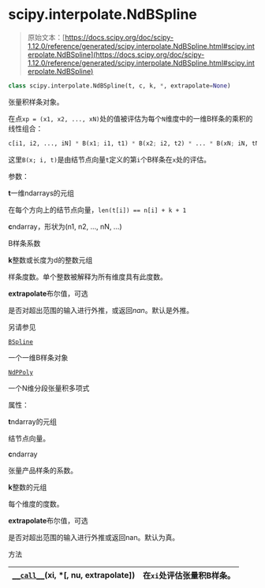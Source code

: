 # scipy.interpolate.NdBSpline

> 原始文本：[https://docs.scipy.org/doc/scipy-1.12.0/reference/generated/scipy.interpolate.NdBSpline.html#scipy.interpolate.NdBSpline](https://docs.scipy.org/doc/scipy-1.12.0/reference/generated/scipy.interpolate.NdBSpline.html#scipy.interpolate.NdBSpline)

```py
class scipy.interpolate.NdBSpline(t, c, k, *, extrapolate=None)
```

张量积样条对象。

在点`xp = (x1, x2, ..., xN)`处的值被评估为每个`N`维度中的一维B样条的乘积的线性组合：

```py
c[i1, i2, ..., iN] * B(x1; i1, t1) * B(x2; i2, t2) * ... * B(xN; iN, tN) 
```

这里`B(x; i, t)`是由结节点向量`t`定义的第`i`个B样条在`x`处的评估。

参数：

**t**一维ndarrays的元组

在每个方向上的结节点向量，`len(t[i]) == n[i] + k + 1`

**c**ndarray，形状为(n1, n2, …, nN, …)

B样条系数

**k**整数或长度为d的整数元组

样条度数。单个整数被解释为所有维度具有此度数。

**extrapolate**布尔值，可选

是否对超出范围的输入进行外推，或返回*nan*。默认是外推。

另请参见

[`BSpline`](https://docs.scipy.org/doc/scipy-1.12.0/reference/generated/scipy.interpolate.BSpline.html#scipy.interpolate.BSpline "scipy.interpolate.BSpline")

一个一维B样条对象

[`NdPPoly`](https://docs.scipy.org/doc/scipy-1.12.0/reference/generated/scipy.interpolate.NdPPoly.html#scipy.interpolate.NdPPoly "scipy.interpolate.NdPPoly")

一个N维分段张量积多项式

属性：

**t**ndarray的元组

结节点向量。

**c**ndarray

张量产品样条的系数。

**k**整数的元组

每个维度的度数。

**extrapolate**布尔值，可选

是否对超出范围的输入进行外推或返回nan。默认为真。

方法

| [`__call__`](https://docs.scipy.org/doc/scipy-1.12.0/reference/generated/scipy.interpolate.NdBSpline.__call__.html#scipy.interpolate.NdBSpline.__call__ "scipy.interpolate.NdBSpline.__call__")(xi, *[, nu, extrapolate]) | 在`xi`处评估张量积B样条。 |
| --- | --- |
